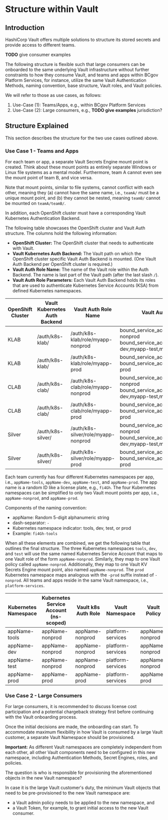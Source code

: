 # Structure within Vault

## Introduction

HashiCorp Vault offers multiple solutions to structure its stored secrets and provide access to
different teams.

**TODO** give consumer examples

The following structure is flexible such that large consumers can be onboarded to the same
underlying Vault infrastructure without further constraints to how they consume Vault,
and teams and apps within BCgov Platform Services, for instance, utilize the same Vault Authentication Methods,
naming convention, base structure, Vault roles, and Vault policies.

We will refer to those as use cases, as follows:

1. Use-Case (1): Teams/Apps, e.g., within BCgov Platform Services
2. Use-Case (2): Large consumers, e.g., **TODO give examples** jurisdiction?

## Structure Explained

This section describes the structure for the two use cases outlined above.

### Use Case 1 - Teams and Apps

For each team or app, a separate Vault Secrets Engine mount point is created.
Think about these mount points as entirely separate Windows or Linux file systems as a mental model.
Furthermore, team A cannot even see the mount point of team B, and vice versa.

Note that mount points, similar to file systems, cannot conflict with each other, meaning they (a) cannot
have the same name, i.e., `teamA/` must be a unique mount point, and (b) they cannot be nested,
meaning `teamB/` cannot be mounted on `teamA/teamB/`.

In addition, each OpenShift cluster must have a corresponding Vault Kubernetes Authentication Backend.

The following table showcases the OpenShift cluster and Vault Auth structure. The columns hold the following information:

- **OpenShift Cluster:** The OpenShift cluster that needs to authenticate with Vault.
- **Vault Kubernetes Auth Backend:** The Vault path on which the OpenShift cluster specific Vault Auth Backend is mounted. (One Vault Auth Backend per OpenShift cluster is required.)
- **Vault Auth Role Name:** The name of the Vault role within the Auth Backend. The name is last part of the Vault path (after the last slash `/`).
- **Vault Auth Role Parameters:** Each Vault Auth Backend holds its roles that are used to authenticate
Kubernetes Service Accounts (KSA) from defined Kubernetes namespaces.

| OpenShift Cluster | Vault Kubernetes Auth Backend | Vault Auth Role Name              | Vault Auth Role Parameters                                                                                  |
|-------------------|-------------------------------|-----------------------------------|-------------------------------------------------------------------------------------------------------------|
| KLAB              | /auth/k8s-klab/               | /auth/k8s-klab/role/myapp-nonprod | bound_service_account_names=myapp-nonprod bound_service_account_namespaces=myapp-dev,myapp-test,myapp-tools |
| KLAB              | /auth/k8s-klab/               | /auth/k8s-klab/role/myapp-prod    | bound_service_account_names=myapp-prod bound_service_account_namespaces=myapp-prod                          |
| CLAB              | /auth/k8s-clab/               | /auth/k8s-clab/role/myapp-nonprod | bound_service_account_names=myapp-nonprod bound_service_account_namespaces=myapp-dev,myapp-test,myapp-tools |
| CLAB              | /auth/k8s-clab/               | /auth/k8s-clab/role/myapp-prod    | bound_service_account_names=myapp-prod bound_service_account_namespaces=myapp-prod                          |
| Silver            | /auth/k8s-silver/             | /auth/k8s-silver/role/myapp-nonprod | bound_service_account_names=myapp-nonprod bound_service_account_namespaces=myapp-dev,myapp-test,myapp-tools |
| Silver            | /auth/k8s-silver/             | /auth/k8s-silver/role/myapp-prod    | bound_service_account_names=myapp-prod bound_service_account_namespaces=myapp-prod                          |

Each team currently has four different Kubernetes namespaces per app, i.e., `appName-tools`, `appName-dev`, `appName-test`, and `appName-prod`.
The app name is a random ID like a license plate, e.g., `fi4Gh`.
The four Kubernetes namespaces can be simplified to only two Vault mount points per app, i.e., `appName-nonprod`, and `appName-prod`.

Components of the naming convention:

- appName: Random 5-digit alphanumeric string
- dash-separator: `-`
- Kubernetes namespace indicator: tools, dev, test, or prod
- Example: `fi4Gh-tools`

When all these elements are combined, we get the following table that outlines the final structure.
The three Kubernetes namespaces `tools`, `dev`, and `test` will use the same named Kubernetes Service Account
that maps to one Vault role of the form `appName-nonprod`.
Similarly, they map to one Vault policy called `appName-nonprod`.
Additionally, they map to one Vault KV Secrets Engine mount point, also named `appName-nonprod`.
The `prod` Kubernetes namespace maps analogous with the `-prod` suffix instead of `-nonprod`.
All teams and apps reside in the same Vault namespace, i.e., `platform-services`.

| Kubernetes Namespace | Kubernetes Service Account (ns-scoped) | Vault k8s Auth Role | Vault Namespace   | Vault Policy    | Vault KV Path (KV mount before 1st /) |
|----------------------|-----------------|---------------------|-------------------|-----------------|---------------------------------------|
| appName-tools        | appName-nonprod | appName-nonprod     | platform-services | appName-nonprod | appName-nonprod/tools                 |
| appName-dev          | appName-nonprod | appName-nonprod     | platform-services | appName-nonprod | appName-nonprod/dev                   |
| appName-test         | appName-nonprod | appName-nonprod     | platform-services | appName-nonprod | appName-nonprod/test                  |
| appName-prod         | appName-prod    | appName-prod        | platform-services | appName-prod    | appName-prod/prod                     |

### Use Case 2 - Large Consumers

For large consumers, it is recommended to discuss license cost participation and a potential chargeback
strategy first before continuing with the Vault onboarding process.

Once the initial decisions are made, the onboarding can start.
To accommodate maximum flexibility in how Vault is consumed by a large Vault customer, a separate Vault
Namespace should be provisioned.

**Important:** As different Vault namespaces are completely independent from each other, all other
Vault components need to be configured in this new namespace, including Authentication Methods,
Secret Engines, roles, and policies.

The question is who is responsible for provisioning the aforementioned objects in the new Vault namespace?

In case it is the large Vault customer's duty, the minimum Vault objects that need to be pre-provisioned
to the new Vault namespace are:

- a Vault admin policy needs to be applied to the new namespace, and
- a Vault Token, for example, to grant initial access to the new Vault consumer.
